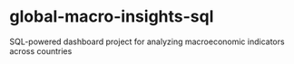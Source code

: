 # global-macro-insights-sql
SQL-powered dashboard project for analyzing macroeconomic indicators across countries
